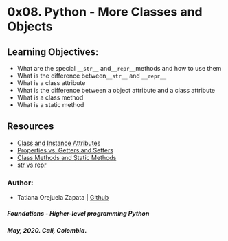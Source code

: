 # 0x08. Python - More Classes and Objects

## Learning Objectives:
* What are the special `__str__` and`__repr__`methods and how to use them
* What is the difference between`__str__` and `__repr__`
* What is a class attribute
* What is the difference between a object attribute and a class attribute
* What is a class method
* What is a static method

## Resources
* [Class and Instance Attributes](https://www.python-course.eu/python3_class_and_instance_attributes.php)
* [Properties vs. Getters and Setters](https://www.python-course.eu/python3_properties.php)
* [Class Methods and Static Methods](https://www.youtube.com/watch?v=rq8cL2XMM5M)
* [str vs repr](https://brennerm.github.io/posts/python-str-vs-repr.html)

### Author:
* Tatiana Orejuela Zapata | [Github](https://github.com/tatsOre)

##### Foundations - Higher-level programming  Python
##### May, 2020. Cali, Colombia.

